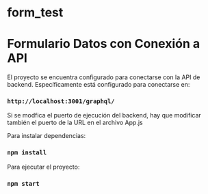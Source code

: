# form_test
# Formulario Datos con Conexión a API

El proyecto se encuentra configurado para conectarse con la API de backend. 
Específicamente está configurado para conectarse en:
### `http://localhost:3001/graphql/`

Si se modfica el puerto de ejecución del backend, hay que modificar también
el puerto de la URL en el archivo App.js

Para instalar dependencias:

### `npm install`

Para ejecutar el proyecto:
### `npm start`
